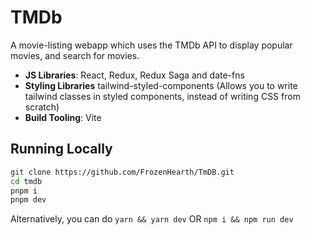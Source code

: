 # TMDb

A movie-listing webapp which uses the TMDb API to display popular movies, and search for movies.

- **JS Libraries**: React, Redux, Redux Saga and date-fns
- **Styling Libraries** tailwind-styled-components (Allows you to write tailwind classes in styled components, instead of writing CSS from scratch)
- **Build Tooling**: Vite

## Running Locally

```bash
git clone https://github.com/FrozenHearth/TmDB.git
cd tmdb
pnpm i
pnpm dev
```

Alternatively, you can do `yarn && yarn dev` OR `npm i && npm run dev`
